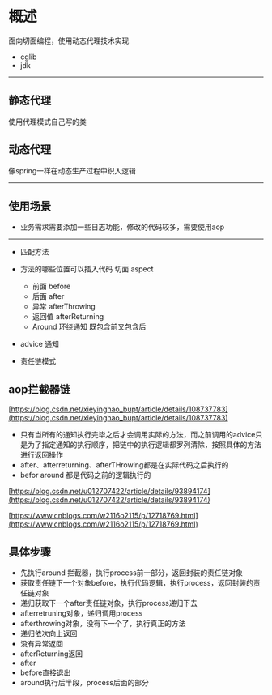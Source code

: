 # 概述

面向切面编程，使用动态代理技术实现

+ cglib
+ jdk



---
## 静态代理
使用代理模式自己写的类


## 动态代理
像spring一样在动态生产过程中织入逻辑

----
## 使用场景
+ 业务需求需要添加一些日志功能，修改的代码较多，需要使用aop



----
+ 匹配方法

+ 方法的哪些位置可以插入代码 切面 aspect
    + 前面 before
    + 后面 after
    + 异常 afterThrowing
    + 返回值 afterReturning
    + Around 环绕通知 既包含前又包含后

+ advice 通知

+ 责任链模式


## aop拦截器链
[https://blog.csdn.net/xieyinghao_bupt/article/details/108737783](https://blog.csdn.net/xieyinghao_bupt/article/details/108737783)

+ 只有当所有的通知执行完毕之后才会调用实际的方法，而之前调用的advice只是为了指定通知的执行顺序，把链中的执行逻辑都罗列清除，按照具体的方法进行返回操作
+ after、afterreturning、afterTHrowing都是在实际代码之后执行的
+ befor around 都是代码之前的逻辑执行的

[https://blog.csdn.net/u012707422/article/details/93894174](https://blog.csdn.net/u012707422/article/details/93894174)

[https://www.cnblogs.com/w2116o2115/p/12718769.html](https://www.cnblogs.com/w2116o2115/p/12718769.html)

## 具体步骤

+ 先执行around 拦截器，执行process前一部分，返回封装的责任链对象
+ 获取责任链下一个对象before，执行代码逻辑，执行process，返回封装的责任链对象
+ 递归获取下一个after责任链对象，执行process递归下去
+ afterretruning对象，递归调用process
+ afterthrowing对象，没有下一个了，执行真正的方法
+ 递归依次向上返回
+ 没有异常返回
+ afterReturning返回
+ after
+ before直接退出
+ around执行后半段，process后面的部分
